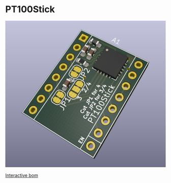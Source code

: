 # PT100Stick
![PT100_stick](Docs/PT100.PNG)


[Interactive bom](http://htmlpreview.github.io/?https://github.com/VoronDesign/Voron-Hardware/PT100Stick/blob/master/Docs/ibom.html)